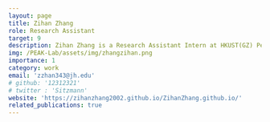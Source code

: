 ```yaml
---
layout: page
title: Zihan Zhang
role: Research Assistant
target: 9
description: Zihan Zhang is a Research Assistant Intern at HKUST(GZ) Peak Lab, Under the supervision of Prof. Changhao Chen. He is currently a second-year master student in Johns Hopkins University. He is currently working on lightweight Transformer models for matching neural networks. His research interests lies on Efficient Model Inference, Artificial Intelligence for Generative Contents and Artificial Intelligence for Healthcare.
img: /PEAK-Lab/assets/img/zhangzihan.png
importance: 1
category: work
email: 'zzhan343@jh.edu'
# github: '12312321'
# twitter : 'Sitzmann'
website: 'https://zihanzhang2002.github.io/ZihanZhang.github.io/'
related_publications: true
---
```


